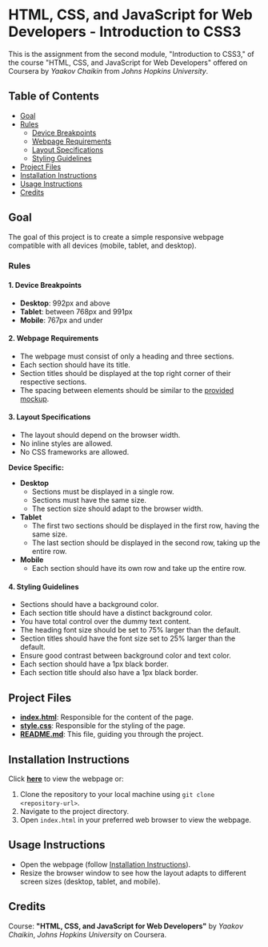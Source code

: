 # HTML, CSS, and JavaScript for Web Developers - Introduction to CSS3

This is the assignment from the second module, "Introduction to CSS3," of the course "HTML, CSS, and JavaScript for Web Developers" offered on Coursera by *Yaakov Chaikin* from *Johns Hopkins University*.

## Table of Contents
- [Goal](#goal)
- [Rules](#rules)
  - [Device Breakpoints](#device-breakpoints)
  - [Webpage Requirements](#webpage-requirements)
  - [Layout Specifications](#layout-specifications)
  - [Styling Guidelines](#styling-guidelines)
- [Project Files](#project-files)
- [Installation Instructions](#installation-instructions)
- [Usage Instructions](#usage-instructions)
- [Credits](#credits)

## Goal
The goal of this project is to create a simple responsive webpage compatible with all devices (mobile, tablet, and desktop).

### Rules

#### 1. Device Breakpoints
- **Desktop**: 992px and above
- **Tablet**: between 768px and 991px
- **Mobile**: 767px and under

#### 2. Webpage Requirements
- The webpage must consist of only a heading and three sections.
- Each section should have its title.
- Section titles should be displayed at the top right corner of their respective sections.
- The spacing between elements should be similar to the [provided mockup](https://github.com/jhu-ep-coursera/fullstack-course4/blob/master/assignments/assignment2/Assignment-2.md).

#### 3. Layout Specifications
- The layout should depend on the browser width.
- No inline styles are allowed.
- No CSS frameworks are allowed.

**Device Specific:**
- **Desktop**
  - Sections must be displayed in a single row.
  - Sections must have the same size.
  - The section size should adapt to the browser width.
- **Tablet**
  - The first two sections should be displayed in the first row, having the same size.
  - The last section should be displayed in the second row, taking up the entire row.
- **Mobile**
  - Each section should have its own row and take up the entire row.

#### 4. Styling Guidelines
- Sections should have a background color.
- Each section title should have a distinct background color.
- You have total control over the dummy text content.
- The heading font size should be set to 75% larger than the default.
- Section titles should have the font size set to 25% larger than the default.
- Ensure good contrast between background color and text color.
- Each section should have a 1px black border.
- Each section title should also have a 1px black border.

## Project Files
- **[index.html](index.html)**: Responsible for the content of the page.
- **[style.css](style.css)**: Responsible for the styling of the page.
- **[README.md](README.md)**: This file, guiding you through the project.

## Installation Instructions
Click **[here](https://sarafreitas02.github.io/module2-solution-coursera/)** to view the webpage or:
1. Clone the repository to your local machine using `git clone <repository-url>`.
2. Navigate to the project directory.
3. Open `index.html` in your preferred web browser to view the webpage.

## Usage Instructions
- Open the webpage (follow [Installation Instructions](#installation-instructions)).
- Resize the browser window to see how the layout adapts to different screen sizes (desktop, tablet, and mobile).

## Credits
Course: **"HTML, CSS, and JavaScript for Web Developers"** by *Yaakov Chaikin*, *Johns Hopkins University* on Coursera.
